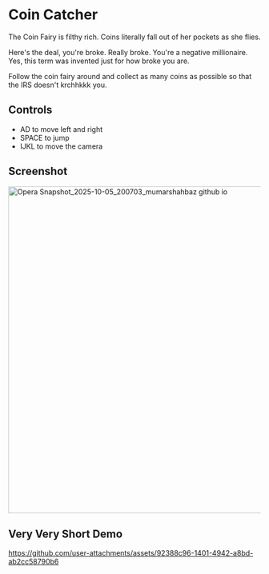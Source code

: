 # Coin Catcher

The Coin Fairy is filthy rich. Coins literally fall out of her pockets as she flies.

Here's the deal, you're broke. Really broke. You're a negative millionaire. Yes, this term was invented just for how broke you are.

Follow the coin fairy around and collect as many coins as possible so that the IRS doesn't krchhkkk you.

## Controls

- AD to move left and right
- SPACE to jump
- IJKL to move the camera

## Screenshot

<img width="1321" height="654" alt="Opera Snapshot_2025-10-05_200703_mumarshahbaz github io" src="https://github.com/user-attachments/assets/1b0ef79d-c7ce-4692-b68e-1a5ac93c6647" />

## Very Very Short Demo

https://github.com/user-attachments/assets/92388c96-1401-4942-a8bd-ab2cc58790b6

